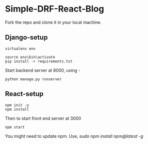 # Simple-DRF-React-Blog

Fork the repo and clone it in your local machine.
## Django-setup
```
virtualenv env
```

```
source env\bin\activate
pip install -r requirements.txt
```
Start backend server at 8000, using -
```
python manage.py runserver
```

## React-setup
```
npm init -y
npm install
```

Then to start front end server at 3000
```
npm start
```

You might need to update npm. Use, *sudo npm install npm@latest -g*

